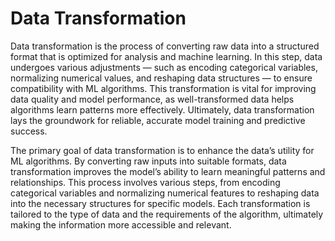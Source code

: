 # Data Transformation

Data transformation is the process of converting raw data into a structured format that is optimized for analysis and machine learning. In this step, data undergoes various adjustments — such as encoding categorical variables, normalizing numerical values, and reshaping data structures — to ensure compatibility with ML algorithms. This transformation is vital for improving data quality and model performance, as well-transformed data helps algorithms learn patterns more effectively. Ultimately, data transformation lays the groundwork for reliable, accurate model training and predictive success.

The primary goal of data transformation is to enhance the data’s utility for ML algorithms. By converting raw inputs into suitable formats, data transformation improves the model’s ability to learn meaningful patterns and relationships. This process involves various steps, from encoding categorical variables and normalizing numerical features to reshaping data into the necessary structures for specific models. Each transformation is tailored to the type of data and the requirements of the algorithm, ultimately making the information more accessible and relevant.


